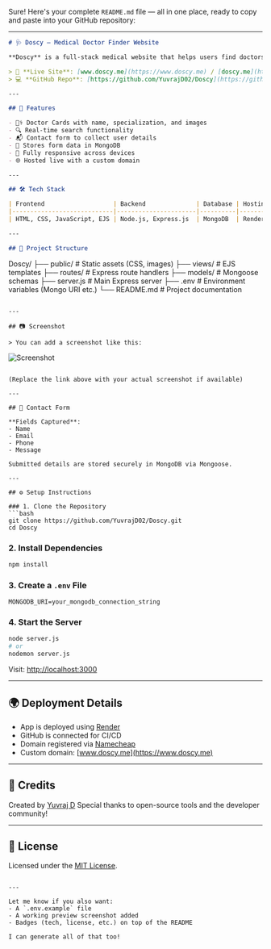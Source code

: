 Sure! Here's your complete `README.md` file — all in one place, ready to copy and paste into your GitHub repository:

---

```markdown
# 🩺 Doscy — Medical Doctor Finder Website

**Doscy** is a full-stack medical website that helps users find doctors, search by name or specialty, and submit contact information easily. Designed for simplicity and usability, it features a clean UI and responsive design.

> 🔗 **Live Site**: [www.doscy.me](https://www.doscy.me) / [doscy.me](https://doscy.me)  
> 💻 **GitHub Repo**: [https://github.com/YuvrajD02/Doscy](https://github.com/YuvrajD02/Doscy)

---

## 🚀 Features

- 👨‍⚕️ Doctor Cards with name, specialization, and images
- 🔍 Real-time search functionality
- 📬 Contact form to collect user details
- 💾 Stores form data in MongoDB
- 📱 Fully responsive across devices
- 🌐 Hosted live with a custom domain

---

## 🛠️ Tech Stack

| Frontend                   | Backend              | Database | Hosting      | Domain       |
|----------------------------|----------------------|----------|--------------|--------------|
| HTML, CSS, JavaScript, EJS | Node.js, Express.js  | MongoDB  | Render.com   | Namecheap.com |

---

## 📁 Project Structure

```

Doscy/
├── public/            # Static assets (CSS, images)
├── views/             # EJS templates
├── routes/            # Express route handlers
├── models/            # Mongoose schemas
├── server.js          # Main Express server
├── .env               # Environment variables (Mongo URI etc.)
└── README.md          # Project documentation

```

---

## 📷 Screenshot

> You can add a screenshot like this:

```

![Screenshot](https://www.doscy.me/preview.png)

````

(Replace the link above with your actual screenshot if available)

---

## 📝 Contact Form

**Fields Captured**:
- Name
- Email
- Phone
- Message

Submitted details are stored securely in MongoDB via Mongoose.

---

## ⚙️ Setup Instructions

### 1. Clone the Repository
```bash
git clone https://github.com/YuvrajD02/Doscy.git
cd Doscy
````

### 2. Install Dependencies

```bash
npm install
```

### 3. Create a `.env` File

```
MONGODB_URI=your_mongodb_connection_string
```

### 4. Start the Server

```bash
node server.js
# or
nodemon server.js
```

Visit: [http://localhost:3000](http://localhost:3000)

---

## 🌍 Deployment Details

* App is deployed using [Render](https://render.com)
* GitHub is connected for CI/CD
* Domain registered via [Namecheap](https://namecheap.com)
* Custom domain: [www.doscy.me](https://www.doscy.me)

---

## 🙌 Credits

Created by [Yuvraj D](https://www.linkedin.com/in/your-link)
Special thanks to open-source tools and the developer community!

---

## 📃 License

Licensed under the [MIT License](LICENSE).

```

---

Let me know if you also want:
- A `.env.example` file
- A working preview screenshot added
- Badges (tech, license, etc.) on top of the README

I can generate all of that too!
```
